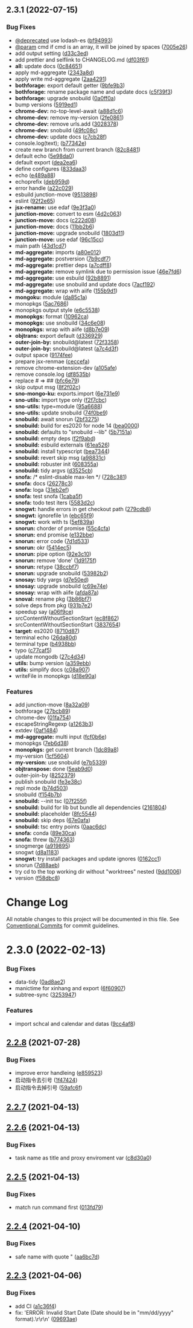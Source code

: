 ## 2.3.1 (2022-07-15)


### Bug Fixes

* [@deprecated](https://github.com/deprecated) use lodash-es ([bf94993](https://github.com/snomiao/schcal/commit/bf949933c5373640dfed6b9d6a9c0c2979bd06b5))
* [@param](https://github.com/param) cmd if cmd is an array, it will be joined by spaces ([7005e26](https://github.com/snomiao/schcal/commit/7005e26010d1bbcc7f7f7e51e43b4c7c98573be0))
* add output setting ([d33c3ed](https://github.com/snomiao/schcal/commit/d33c3ed8358f2c527cd469616a768898d3da14ec))
* add prettier and selflink to CHANGELOG.md ([df03f61](https://github.com/snomiao/schcal/commit/df03f61e2d3a5b46e87cecec592b67ceaad1381d))
* **all:** update docs ([0c84651](https://github.com/snomiao/schcal/commit/0c84651ebba4a14fcb105611ddeb7a51ff887a36))
* apply md-aggregate ([2343a8d](https://github.com/snomiao/schcal/commit/2343a8dc6567da2093198e466a05aed60639484d))
* apply write md-aggregate ([2aa4291](https://github.com/snomiao/schcal/commit/2aa4291997dea136e7769d7b6986e6e818da37ef))
* **bothforage:** export default getter ([9bfe9b3](https://github.com/snomiao/schcal/commit/9bfe9b367a9ba91f63f374f23322ceeed45bab26))
* **bothforage:** rename package name and update docs ([c5f39f3](https://github.com/snomiao/schcal/commit/c5f39f32cd304a16bf10d517a7800a19093e01ae))
* **bothforage:** upgrade snobuild ([0a0ff0a](https://github.com/snomiao/schcal/commit/0a0ff0ac2b3f8852aeda483639a508fe9b9139a9))
* bump versions ([5919ed1](https://github.com/snomiao/schcal/commit/5919ed121623654879820b063cc4d4252dee47d6))
* **chrome-dev:** no-top-level-await ([a88d1c6](https://github.com/snomiao/schcal/commit/a88d1c6dcb67d26d6098713c7b7c9731a0256d97))
* **chrome-dev:** remove my-version ([2fe0861](https://github.com/snomiao/schcal/commit/2fe0861aca7c450a7cfd06717ff3e4b1bc12adc3))
* **chrome-dev:** remove urls.add ([3028378](https://github.com/snomiao/schcal/commit/3028378aded6f0e9b63a32b8b577dfc52f20471d))
* **chrome-dev:** snobuild ([49fc08c](https://github.com/snomiao/schcal/commit/49fc08cdafb6978194714ed83f2adc4269202480))
* **chrome-dev:** update docs ([c7cb28f](https://github.com/snomiao/schcal/commit/c7cb28f16face065377b64308d0796e478ae140c))
* console.log(text); ([b77342e](https://github.com/snomiao/schcal/commit/b77342e40c1891e43e91c78358ed8da3eec23fa6))
* create new branch from current branch ([82c8481](https://github.com/snomiao/schcal/commit/82c8481ed06fe6dad1b19321ba7d4462796fd4eb))
* default echo ([5e98da0](https://github.com/snomiao/schcal/commit/5e98da02fb8b6b695dce190e59b0cf104894aa02))
* default export ([dea2ea6](https://github.com/snomiao/schcal/commit/dea2ea6f09a46025c94dab709e534c8a48c212aa))
* define configures ([833daa3](https://github.com/snomiao/schcal/commit/833daa33b81203856a52eb0fbf00bf82a5b21dc7))
* echo ([e489a88](https://github.com/snomiao/schcal/commit/e489a8857d57ba7e4071684fc3c5eb97827405e2))
* echoprefix ([deb959d](https://github.com/snomiao/schcal/commit/deb959df733bf5a51fc0dad4e8b5108a1183d2e7))
* error handle ([a22c029](https://github.com/snomiao/schcal/commit/a22c02937c924e6b1fae5cc8ea1eb39817d4cdaf))
* esbuild junction-move ([9513898](https://github.com/snomiao/schcal/commit/9513898b757d951ec59c203058f60ab03900d526))
* eslint ([92f2e65](https://github.com/snomiao/schcal/commit/92f2e65b434ef9525450abf895c31585c20de580))
* **jsx-rename:** use edaf ([9e3f3a0](https://github.com/snomiao/schcal/commit/9e3f3a00f50160b1904965ab7c4c84afbe413647))
* **junction-move:** convert to esm ([4d2c063](https://github.com/snomiao/schcal/commit/4d2c0631024b665bae2bd1331c8a08c7b1a1c299))
* **junction-move:** docs ([c222d08](https://github.com/snomiao/schcal/commit/c222d08c61f10d4b72d4de8cba469c3308f6d0ff))
* **junction-move:** docs ([11bb2b6](https://github.com/snomiao/schcal/commit/11bb2b66743697e51b1db4834df1bd7835797ff8))
* **junction-move:** upgrade snobuild ([1803d11](https://github.com/snomiao/schcal/commit/1803d11f3454385776692cbb241d851927165008))
* **junction-move:** use edaf ([96c15cc](https://github.com/snomiao/schcal/commit/96c15cc23809851c6013a91223b774c49e8a02bc))
* main path ([43d1cd7](https://github.com/snomiao/schcal/commit/43d1cd77ca83930664a6253145d7d44edfc7b88d))
* **md-aggregate:** imports ([a80e012](https://github.com/snomiao/schcal/commit/a80e0125a6d1476f73cfa83a93b72e4a9bc3c605))
* **md-aggregate:** postversion ([7b9cdf7](https://github.com/snomiao/schcal/commit/7b9cdf70c5a8258e1fd26956b0f38a55e309b4c6))
* **md-aggregate:** prettier deps ([a7cdff8](https://github.com/snomiao/schcal/commit/a7cdff81a38d6a3b09eda84479f57305d3c68d25))
* **md-aggregate:** remove symlink due to permission issue ([46e7fd6](https://github.com/snomiao/schcal/commit/46e7fd68b98e5bfcdea945d69588cc73604e1a66))
* **md-aggregate:** use esbuild ([92b8891](https://github.com/snomiao/schcal/commit/92b88918b39ed2d1050fa5bc7397f260eaf6af53))
* **md-aggregate:** use snobuild and update docs ([7acf192](https://github.com/snomiao/schcal/commit/7acf19281bbf444c2bb6aad1f02423f603f6fb2b))
* **md-aggregate:** wrap with aiife ([155b9d1](https://github.com/snomiao/schcal/commit/155b9d1004a2abd3c1503db587be8352cb4e4e55))
* **mongoku:** module ([da85c1a](https://github.com/snomiao/schcal/commit/da85c1af98057f8d8eb27d1dbc5d3b3b95c7f68e))
* monopkgs ([5ac7686](https://github.com/snomiao/schcal/commit/5ac7686bca444e6f4c01edead1b82bac9a6af56d))
* monopkgs output style ([e6c5538](https://github.com/snomiao/schcal/commit/e6c5538b9c162c4e55e68b922e17ff2e0d3534ec))
* **monopkgs:** format ([10962ca](https://github.com/snomiao/schcal/commit/10962ca642034e48d5cab71e2b4fd957e7dbd699))
* **monopkgs:** use snobuild ([34c6e08](https://github.com/snomiao/schcal/commit/34c6e08b1865b78f69d3171b4bc226cec0a47a4e))
* **monopkgs:** wrap with aiife ([d8b7e09](https://github.com/snomiao/schcal/commit/d8b7e091a46f4ab260e506318a413e53b9ed6f1b))
* **objtrans:** export default ([d336929](https://github.com/snomiao/schcal/commit/d336929c3a2bf18d5c0202f9710af1ccf8a1d89f))
* **outer-join-by:** snobuild@latest ([72f3358](https://github.com/snomiao/schcal/commit/72f3358a0b0e86d62d99062e4dfd5e20c22a86e1))
* **outer-join-by:** snobuild@latest ([a7c4d3f](https://github.com/snomiao/schcal/commit/a7c4d3f443589a145dcf9b34162711cc42db96c6))
* output space ([9174fee](https://github.com/snomiao/schcal/commit/9174fee9782ec7580b65e65a3f765bce29bd226e))
* prepare jsx-renmae ([ceccefa](https://github.com/snomiao/schcal/commit/ceccefa368776dbdf6888fc801039f1e2fcc7ed8))
* remove chrome-extension-dev ([a105afe](https://github.com/snomiao/schcal/commit/a105afefeaf31c89d5a08d07bc42ad50eb9c837a))
* remove console.log ([df8535b](https://github.com/snomiao/schcal/commit/df8535b7da5d61de610cbb44106c961396bab7b8))
* replace # => ## ([bfc6e79](https://github.com/snomiao/schcal/commit/bfc6e798e455714dea2caf181614003ba243e3f2))
* skip output msg ([8f2f02c](https://github.com/snomiao/schcal/commit/8f2f02caeccad5a714ac9da2c06455c18c371d48))
* **sno-mongo-ku:** exports.import ([6e731e9](https://github.com/snomiao/schcal/commit/6e731e99a94d2c65e9010b9b7a92c8a2d025bc97))
* **sno-utils:** import type only ([f2f7cbc](https://github.com/snomiao/schcal/commit/f2f7cbc4891ba7c5328c3e76a032826a33c51784))
* **sno-utils:** type=module ([95a6688](https://github.com/snomiao/schcal/commit/95a66887fa9860683e90b46b2e6960772eff0542))
* **sno-utils:** update snobuild ([74f0be9](https://github.com/snomiao/schcal/commit/74f0be93266e6726a9de430256c0715bd6711c8d))
* **snobuild:** await snorun ([2bf3275](https://github.com/snomiao/schcal/commit/2bf3275ca6275a08eaaf4382b85328c64e7b7235))
* **snobuild:** build for es2020 for node 14 ([bea0000](https://github.com/snomiao/schcal/commit/bea00003db144b4e416279483468b50ffcb0ab56))
* **snobuild:** defaults to "snobuild --lib" ([5b7151a](https://github.com/snomiao/schcal/commit/5b7151a0c54dfaa2ed72e862628aa495ae8fac51))
* **snobuild:** empty deps ([f2f9abd](https://github.com/snomiao/schcal/commit/f2f9abda6b4d1aa022a06b6cc534b8843ea68fdb))
* **snobuild:** esbuild externals ([61ea526](https://github.com/snomiao/schcal/commit/61ea52642ccfcc3ea83ccdd10ff49e2f19729dbe))
* **snobuild:** install typescript ([bea7344](https://github.com/snomiao/schcal/commit/bea73445c9ebc213096f39b605f36d88be76e525))
* **snobuild:** revert skip msg ([a98831c](https://github.com/snomiao/schcal/commit/a98831c55c949036fb0e04c527a40010b2800f4c))
* **snobuild:** robuster init ([608355a](https://github.com/snomiao/schcal/commit/608355adfb17c73e7c21d52a4995036a089edb14))
* **snobuild:** tidy argvs ([d3525cb](https://github.com/snomiao/schcal/commit/d3525cb02054749623ba8ed9d3cbf53b52d5c951))
* **snofa:** /* eslint-disable max-len */ ([728c381](https://github.com/snomiao/schcal/commit/728c381c615da28972b05f86ed3baaad151648ee))
* **snofa:** docs ([26278c3](https://github.com/snomiao/schcal/commit/26278c3103ea483efe6ea14d6008b56c3d79312c))
* **snofa:** loga ([31eb2ef](https://github.com/snomiao/schcal/commit/31eb2ef136b11048c888031097f0ed8c210c1c85))
* **snofa:** test snofa ([1caba5f](https://github.com/snomiao/schcal/commit/1caba5fffe2f6a2fd6cb6b31d9142683f8a65888))
* **snofa:** todo test iters ([5583d2c](https://github.com/snomiao/schcal/commit/5583d2cc0907af9d3af2ae5b4981939c2afe8719))
* **snogwt:** handle errors in get checkout path ([279cdb8](https://github.com/snomiao/schcal/commit/279cdb8744940eb7233f64a82f8a755683908b2b))
* **snogwt:** ignorefile \n ([ebc65f9](https://github.com/snomiao/schcal/commit/ebc65f91e2cf666912fa5c455606878cad32ce24))
* **snogwt:** work with ts ([5ef839a](https://github.com/snomiao/schcal/commit/5ef839a6edd030764cd28ca6084f8c103e2458c1))
* **snorun:** chorder of promise ([55c4cfa](https://github.com/snomiao/schcal/commit/55c4cfac3b291659477768d1c8eb079fdd25c8e7))
* **snorun:** end promise ([e132bbe](https://github.com/snomiao/schcal/commit/e132bbed0023c1641012464f9a70b5f9c567c2dd))
* **snorun:** error code ([7d1d533](https://github.com/snomiao/schcal/commit/7d1d53336d9927999c1669019b87df509c98e20b))
* **snorun:** okr ([5414ec5](https://github.com/snomiao/schcal/commit/5414ec591a04109699913991ee2441c4b9cc75f7))
* **snorun:** pipe option ([92e3c10](https://github.com/snomiao/schcal/commit/92e3c101fe2befb06a16f4da1febbcf8451da71b))
* **snorun:** remove 'done' ([1d9175f](https://github.com/snomiao/schcal/commit/1d9175fd6ea52e966c7b731335396b127dee1117))
* **snorun:** retype ([38ccbf7](https://github.com/snomiao/schcal/commit/38ccbf79b39c0b1fea9ca5b42e8844fddb9c14ee))
* **snorun:** upgrade snobuild ([53982b2](https://github.com/snomiao/schcal/commit/53982b2a98c997bbab298b599f48163b734fa6d7))
* **snosay:** tidy yargs ([d7e50ed](https://github.com/snomiao/schcal/commit/d7e50ed00600f6d8a45d9645f6004e71429ea270))
* **snosay:** upgrade snobuild ([c69e74e](https://github.com/snomiao/schcal/commit/c69e74e3da05b8b1a3b51e10ebc46d130389f590))
* **snosay:** wrap with aiife ([afda87a](https://github.com/snomiao/schcal/commit/afda87abe7790c3393db645c55ac89c2b7373c88))
* **snoval:** rename pkg ([3b86bf7](https://github.com/snomiao/schcal/commit/3b86bf7dfba2c0630eabe6a7fc1edce9de03066b))
* solve deps from pkg ([931b7e2](https://github.com/snomiao/schcal/commit/931b7e27675f2511cfd6d6b860f6b1276842db51))
* speedup say ([a06f9ce](https://github.com/snomiao/schcal/commit/a06f9ced11885890bf768b548eb53753822adb7a))
* srcContentWithoutSectionStart ([ec8f862](https://github.com/snomiao/schcal/commit/ec8f862a50da91470bb670789849d58fef069ae3))
* srcContentWithoutSectionStart ([3837654](https://github.com/snomiao/schcal/commit/383765497b9964381eaf5f65483e94a043f4bdf0))
* **target:** es2020 ([8710d87](https://github.com/snomiao/schcal/commit/8710d87785a2d308e4231a0d51713f7f96ceeb2d))
* terminal echo ([26da80d](https://github.com/snomiao/schcal/commit/26da80d4e6fc2fdca92eb1b6bfe9f80acbf2336d))
* terminal type ([b4938bb](https://github.com/snomiao/schcal/commit/b4938bb8ea223ca1ea62f9d034b14f16cf589889))
* typo ([c77caf5](https://github.com/snomiao/schcal/commit/c77caf578280d7f815d624425826bd3ed889c5f6))
* update mongodb ([27c4d34](https://github.com/snomiao/schcal/commit/27c4d34049f05669ad1feac27f1dc57867274f16))
* **utils:** bump version ([a359ebb](https://github.com/snomiao/schcal/commit/a359ebbba454d7881d95f07b048969375b9e7d46))
* **utils:** simplify docs ([c08a907](https://github.com/snomiao/schcal/commit/c08a907ca9589021c457bd71c84dee4eeb95ee86))
* writeFile in monopkgs ([d18e90a](https://github.com/snomiao/schcal/commit/d18e90a90dc8fc053092938148247dd3717d51c9))


### Features

* add junction-move ([8a32a09](https://github.com/snomiao/schcal/commit/8a32a09f132152f44753be4fe748b15096a15c97))
* bothforage ([27bcb89](https://github.com/snomiao/schcal/commit/27bcb89e5f85ca9031c90c303de6958c359af46b))
* chrome-dev ([01fa754](https://github.com/snomiao/schcal/commit/01fa754dbeb350057c66962a1b92972187b6ac76))
* escapeStringRegexp ([a1263b3](https://github.com/snomiao/schcal/commit/a1263b33a1d15502bcb4b0b26f804cd1fa0a17c3))
* extdev ([0af1484](https://github.com/snomiao/schcal/commit/0af1484fc38b771bbb108f62132bd6ecbaea6cdf))
* **md-aggregate:** multi input ([fcf0b6e](https://github.com/snomiao/schcal/commit/fcf0b6ed6e799ef1288aeb324ea66b7ab36701d2))
* monopkgs ([7eb6d38](https://github.com/snomiao/schcal/commit/7eb6d384fdd1006022541d9ca6df53b3603b7038))
* **monopkgs:** get current branch ([1dc89a8](https://github.com/snomiao/schcal/commit/1dc89a8895d7a6d445c9b40580c8f66afc0a0283))
* my-version ([1cf5604](https://github.com/snomiao/schcal/commit/1cf56049d391af3dfb9c281e0a134ef295398696))
* **my-version:** use snobuild ([e7b5339](https://github.com/snomiao/schcal/commit/e7b533982ea24e0a63ac18b37786c21ae1d6b0db))
* **objtranspose:** done ([5eab9d0](https://github.com/snomiao/schcal/commit/5eab9d0e9cdbe40002126188810608b6436481b5))
* outer-join-by ([8252379](https://github.com/snomiao/schcal/commit/8252379a60d6b8c4b6a3cfbe91acda0c85ba1399))
* publish snobuild ([fe3e38c](https://github.com/snomiao/schcal/commit/fe3e38cb1c05a19f00cea2b7b7813b22521e7971))
* repl mode ([b74d503](https://github.com/snomiao/schcal/commit/b74d503dc821a6453ff286c479e6d3468c0831b4))
* snobuild ([f154b7b](https://github.com/snomiao/schcal/commit/f154b7b21b529a707e1c36e653168e6e286d04fc))
* **snobuild:** --init tsc ([07f255f](https://github.com/snomiao/schcal/commit/07f255ff2c04114c07bbe00e56e73e5026b1de64))
* **snobuild:** build for lib but bundle all dependencies ([2161804](https://github.com/snomiao/schcal/commit/21618049c1919b735caf637ed1e3e9edfdb56e25))
* **snobuild:** placeholder ([8fc5544](https://github.com/snomiao/schcal/commit/8fc5544345e51062d163bda8cfe5b5d93687fce9))
* **snobuild:** skip deps ([67e0afa](https://github.com/snomiao/schcal/commit/67e0afaa5ba880e86ec83b116ecf9fd29f0a9442))
* **snobuild:** tsc entry points ([0aac6dc](https://github.com/snomiao/schcal/commit/0aac6dc47176cfda0a02be44b0971ba446142d6d))
* **snofa:** conda ([89e30ca](https://github.com/snomiao/schcal/commit/89e30ca39e7e8bd94f1535168bb7aa8f15580e6d))
* **snofa:** threw ([b774363](https://github.com/snomiao/schcal/commit/b774363fe35a517d18739e12a47801ae1871b63e))
* snogmerge ([a919895](https://github.com/snomiao/schcal/commit/a919895367117595f1134a62ebb0be80694d75fa))
* snogwt ([d8a1183](https://github.com/snomiao/schcal/commit/d8a1183b3755b242c44996f574024a0282ab21da))
* **snogwt:** try install packages and update ignores ([0162cc1](https://github.com/snomiao/schcal/commit/0162cc1aa6d15b35e936260c8d51be447cfb8fd9))
* snorun ([7d88aeb](https://github.com/snomiao/schcal/commit/7d88aebbbc979682080df653f2206223415c78ab))
* try cd to the top working dir without "worktrees" nested ([9dd1006](https://github.com/snomiao/schcal/commit/9dd100634ec4b7193fd7fda4c8ee1fffe2682598))
* version ([f58dbc8](https://github.com/snomiao/schcal/commit/f58dbc8841c7a03df28831e8b82cc3807a746c5c))



# Change Log

All notable changes to this project will be documented in this file.
See [Conventional Commits](https://conventionalcommits.org) for commit guidelines.

# 2.3.0 (2022-02-13)

### Bug Fixes

- data-tidy ([0ad8ae2](https://github.com/snomiao/schcal/commit/0ad8ae2a9c2e967de9fb917262ef1e35628f144b))
- manictime for xinhang and export ([6f60907](https://github.com/snomiao/schcal/commit/6f609077ca378278e4a110bad3271a095024a76e))
- subtree-sync ([3253947](https://github.com/snomiao/schcal/commit/3253947a085b16aae34d0a0260d83f2ae1b3e56a))

### Features

- import schcal and calendar and datas ([9cc4af8](https://github.com/snomiao/schcal/commit/9cc4af86dacd735c2c2c2ad695295dadee7004f6))

## [2.2.8](https://github.com/snomiao/schcal/compare/v2.2.7...v2.2.8) (2021-07-28)

### Bug Fixes

- improve error handleing ([e859523](https://github.com/snomiao/schcal/commit/e859523686b406fb48971afd86598e23ce5371cb))
- 启动指令去引号 ([1f47424](https://github.com/snomiao/schcal/commit/1f47424f0eb20566dc3757d1106a55e7ee8f1a2f))
- 启动指令去掉引号 ([59afc6f](https://github.com/snomiao/schcal/commit/59afc6f06eb141ebcd8537b569189b6777520d55))

## [2.2.7](https://github.com/snomiao/schcal/compare/v2.2.6...v2.2.7) (2021-04-13)

## [2.2.6](https://github.com/snomiao/schcal/compare/v2.2.5...v2.2.6) (2021-04-13)

### Bug Fixes

- task name as title and proxy enviroment var ([c8d30a0](https://github.com/snomiao/schcal/commit/c8d30a079e1c21453340780ea405c6de9048021b))

## [2.2.5](https://github.com/snomiao/schcal/compare/v2.2.4...v2.2.5) (2021-04-13)

### Bug Fixes

- match run command first ([013fd79](https://github.com/snomiao/schcal/commit/013fd79a5c21fd37d8503eedeab082be649cbb1a))

## [2.2.4](https://github.com/snomiao/schcal/compare/v2.2.3...v2.2.4) (2021-04-10)

### Bug Fixes

- safe name with quote " ([aa6bc7d](https://github.com/snomiao/schcal/commit/aa6bc7d56ff1e69436d93a6483fb3bd00b2570d8))

## [2.2.3](https://github.com/snomiao/schcal/compare/v1.1.1...v2.2.3) (2021-04-06)

### Bug Fixes

- add CI ([a1c36f4](https://github.com/snomiao/schcal/commit/a1c36f4d912709023fb71123e90469150b6992ab))
- fix: 'ERROR: Invalid Start Date (Date should be in "mm/dd/yyyy" format).\r\r\n' ([09693ae](https://github.com/snomiao/schcal/commit/09693aed77fcdd14c3da5ec3cb90acdf6a560966))
